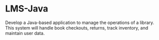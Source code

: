 # LMS-Java
Develop a Java-based application to manage the operations of a library. This system will handle book checkouts, returns, track inventory, and maintain user data.
